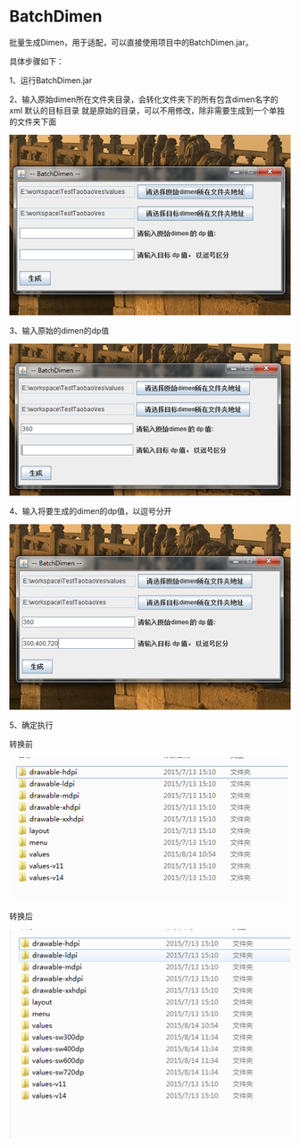 # BatchDimen
批量生成Dimen，用于适配，可以直接使用项目中的BatchDimen.jar。

具体步骤如下：

1、运行BatchDimen.jar

2、输入原始dimen所在文件夹目录，会转化文件夹下的所有包含dimen名字的xml
默认的目标目录 就是原始的目录，可以不用修改，除非需要生成到一个单独的文件夹下面

![image](https://raw.githubusercontent.com/TryLoveCatch/BatchDimen/master/screenshots/1.png)

3、输入原始的dimen的dp值

![image](https://raw.githubusercontent.com/TryLoveCatch/BatchDimen/master/screenshots/2.png)

4、输入将要生成的dimen的dp值，以逗号分开

![image](https://raw.githubusercontent.com/TryLoveCatch/BatchDimen/master/screenshots/3.png)

5、确定执行

转换前

![image](https://raw.githubusercontent.com/TryLoveCatch/BatchDimen/master/screenshots/4.png)

转换后

![image](https://raw.githubusercontent.com/TryLoveCatch/BatchDimen/master/screenshots/5.png)





